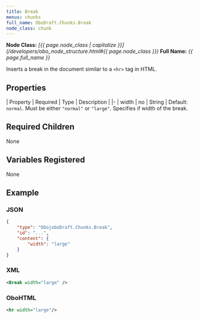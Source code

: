 ```yaml
---
title: Break
menus: chunks
full_name: OboDraft.Chunks.Break
node_class: chunk
---
```

**Node Class:** *[{{ page.node_class | capitalize }}](/developers/obo_node_structure.html#{{ page.node_class }})*
**Full Name:** *{{ page.full_name }}*

Inserts a break in the document similar to a `<hr>` tag in HTML.

## Properties

| Property | Required | Type | Description |
|-
| width | no | String | Default: `normal`. Must be either `"normal"` or `"large"`. Specifies if width of the break.

## Required Children

None

## Variables Registered

None

## Example

### JSON

```json
{
	"type": "ObojoboDraft.Chunks.Break",
	"id": "...",
	"content": {
		"width": "large"
	}
}
```

### XML

```xml
<Break width="large" />
```

### OboHTML

```xml
<hr width="large"/>
```
